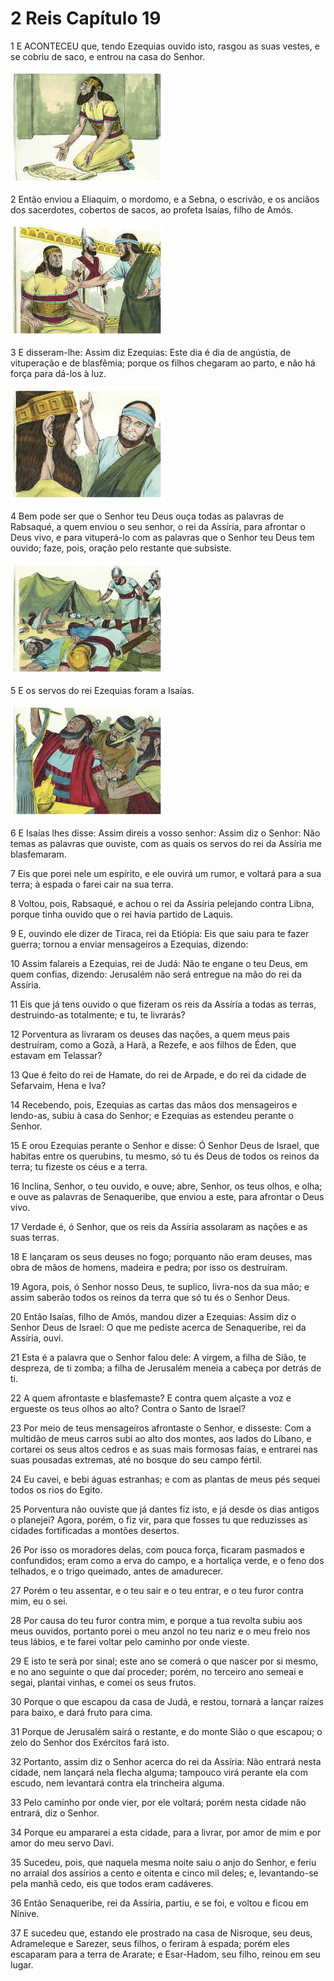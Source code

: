 # 2 Reis Capítulo 19

1	E ACONTECEU que, tendo Ezequias ouvido isto, rasgou as suas vestes, e se cobriu de saco, e entrou na casa do Senhor.

![](.img/12_2Ki_19_01_RG.jpg)

2	Então enviou a Eliaquim, o mordomo, e a Sebna, o escrivão, e os anciãos dos sacerdotes, cobertos de sacos, ao profeta Isaías, filho de Amós.

![](.img/12_2Ki_19_02_RG.jpg)

3	E disseram-lhe: Assim diz Ezequias: Este dia é dia de angústia, de vituperação e de blasfêmia; porque os filhos chegaram ao parto, e não há força para dá-los à luz.

![](.img/12_2Ki_19_03_RG.jpg)

4	Bem pode ser que o Senhor teu Deus ouça todas as palavras de Rabsaqué, a quem enviou o seu senhor, o rei da Assíria, para afrontar o Deus vivo, e para vituperá-lo com as palavras que o Senhor teu Deus tem ouvido; faze, pois, oração pelo restante que subsiste.

![](.img/12_2Ki_19_04_RG.jpg)

5	E os servos do rei Ezequias foram a Isaías.

![](.img/12_2Ki_19_05_RG.jpg)

6	E Isaías lhes disse: Assim direis a vosso senhor: Assim diz o Senhor: Não temas as palavras que ouviste, com as quais os servos do rei da Assíria me blasfemaram.

7	Eis que porei nele um espírito, e ele ouvirá um rumor, e voltará para a sua terra; à espada o farei cair na sua terra.

8	Voltou, pois, Rabsaqué, e achou o rei da Assíria pelejando contra Libna, porque tinha ouvido que o rei havia partido de Laquis.

9	E, ouvindo ele dizer de Tiraca, rei da Etiópia: Eis que saiu para te fazer guerra; tornou a enviar mensageiros a Ezequias, dizendo:

10	Assim falareis a Ezequias, rei de Judá: Não te engane o teu Deus, em quem confias, dizendo: Jerusalém não será entregue na mão do rei da Assíria.

11	Eis que já tens ouvido o que fizeram os reis da Assíria a todas as terras, destruindo-as totalmente; e tu, te livrarás?

12	Porventura as livraram os deuses das nações, a quem meus pais destruíram, como a Gozã, a Harã, a Rezefe, e aos filhos de Éden, que estavam em Telassar?

13	Que é feito do rei de Hamate, do rei de Arpade, e do rei da cidade de Sefarvaim, Hena e Iva?

14	Recebendo, pois, Ezequias as cartas das mãos dos mensageiros e lendo-as, subiu à casa do Senhor; e Ezequias as estendeu perante o Senhor.

15	E orou Ezequias perante o Senhor e disse: Ó Senhor Deus de Israel, que habitas entre os querubins, tu mesmo, só tu és Deus de todos os reinos da terra; tu fizeste os céus e a terra.

16	Inclina, Senhor, o teu ouvido, e ouve; abre, Senhor, os teus olhos, e olha; e ouve as palavras de Senaqueribe, que enviou a este, para afrontar o Deus vivo.

17	Verdade é, ó Senhor, que os reis da Assíria assolaram as nações e as suas terras.

18	E lançaram os seus deuses no fogo; porquanto não eram deuses, mas obra de mãos de homens, madeira e pedra; por isso os destruíram.

19	Agora, pois, ó Senhor nosso Deus, te suplico, livra-nos da sua mão; e assim saberão todos os reinos da terra que só tu és o Senhor Deus.

20	Então Isaías, filho de Amós, mandou dizer a Ezequias: Assim diz o Senhor Deus de Israel: O que me pediste acerca de Senaqueribe, rei da Assíria, ouvi.

21	Esta é a palavra que o Senhor falou dele: A virgem, a filha de Sião, te despreza, de ti zomba; a filha de Jerusalém meneia a cabeça por detrás de ti.

22	A quem afrontaste e blasfemaste? E contra quem alçaste a voz e ergueste os teus olhos ao alto? Contra o Santo de Israel?

23	Por meio de teus mensageiros afrontaste o Senhor, e disseste: Com a multidão de meus carros subi ao alto dos montes, aos lados do Líbano, e cortarei os seus altos cedros e as suas mais formosas faias, e entrarei nas suas pousadas extremas, até no bosque do seu campo fértil.

24	Eu cavei, e bebi águas estranhas; e com as plantas de meus pés sequei todos os rios do Egito.

25	Porventura não ouviste que já dantes fiz isto, e já desde os dias antigos o planejei? Agora, porém, o fiz vir, para que fosses tu que reduzisses as cidades fortificadas a montões desertos.

26	Por isso os moradores delas, com pouca força, ficaram pasmados e confundidos; eram como a erva do campo, e a hortaliça verde, e o feno dos telhados, e o trigo queimado, antes de amadurecer.

27	Porém o teu assentar, e o teu sair e o teu entrar, e o teu furor contra mim, eu o sei.

28	Por causa do teu furor contra mim, e porque a tua revolta subiu aos meus ouvidos, portanto porei o meu anzol no teu nariz e o meu freio nos teus lábios, e te farei voltar pelo caminho por onde vieste.

29	E isto te será por sinal; este ano se comerá o que nascer por si mesmo, e no ano seguinte o que daí proceder; porém, no terceiro ano semeai e segai, plantai vinhas, e comei os seus frutos.

30	Porque o que escapou da casa de Judá, e restou, tornará a lançar raízes para baixo, e dará fruto para cima.

31	Porque de Jerusalém sairá o restante, e do monte Sião o que escapou; o zelo do Senhor dos Exércitos fará isto.

32	Portanto, assim diz o Senhor acerca do rei da Assíria: Não entrará nesta cidade, nem lançará nela flecha alguma; tampouco virá perante ela com escudo, nem levantará contra ela trincheira alguma.

33	Pelo caminho por onde vier, por ele voltará; porém nesta cidade não entrará, diz o Senhor.

34	Porque eu ampararei a esta cidade, para a livrar, por amor de mim e por amor do meu servo Davi.

35	Sucedeu, pois, que naquela mesma noite saiu o anjo do Senhor, e feriu no arraial dos assírios a cento e oitenta e cinco mil deles; e, levantando-se pela manhã cedo, eis que todos eram cadáveres.

36	Então Senaqueribe, rei da Assíria, partiu, e se foi, e voltou e ficou em Nínive.

37	E sucedeu que, estando ele prostrado na casa de Nisroque, seu deus, Adrameleque e Sarezer, seus filhos, o feriram à espada; porém eles escaparam para a terra de Ararate; e Esar-Hadom, seu filho, reinou em seu lugar.

